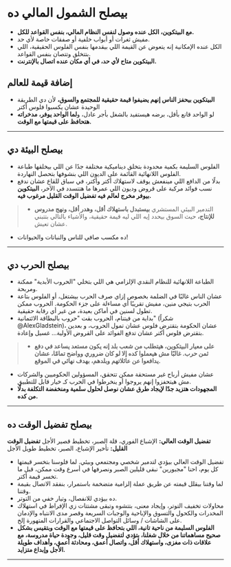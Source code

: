 # بيصلح الشمول المالي ده
* **مع البيتكوين، الكل عنده وصول لنفس النظام المالي، بنفس القواعد للكل.**
* مفيش ثغرات أو أبواب خلفية أو صفقات خاصة
لأي حد.
* الكل عنده الإمكانية إنه يتعوض عن
القيمة اللي بيقدمها بنفس الفلوس الحقيقية،
اللي بتتخلق وتتصان بنفس القواعد.
* **البيتكوين متاح لأي حد، في أي مكان عنده
اتصال بالإنترنت.**

## إضافة قيمة للعالم
* **البيتكوين بيحفز الناس إنهم يضيفوا قيمة حقيقية للمجتمع والسوق،** لأن دي الطريقة الوحيدة
عشان يكسبوا فلوس أكتر
* لو الواحد قانع بأقل، برضه هيستفيد بالشغل بأجر عادل، و**لما الواحد يوفر، مدخراته هتحافظ على قيمتها مع الوقت.**

---
## بيصلح البيئة دي
* الفلوس السليمة بكمية محدودة بتخلق
ديناميكية مختلفة جدًا عن اللي بيخلقها
طباعة الفلوس اللانهائية القائمة على الديون اللي
بنشوفها بتحصل النهاردة.
* بدلًا من الدافع اللي مينفعش يوقف لاستهلاك أكتر وأكتر، في سباق للقاع عشان ندفع
نسب فوائد مركبة على قروض وديون
اللي عمرها ما هتتسدد في الآخر، **البيتكوين
بيوفر مخرج لعالم فيه تفضيل الوقت القليل
مرغوب فيه.**
>* التدمير البيئي المستشري **بيستبدل
باستهلاك أقل، وهدر أقل، ونهج مدروس للإنتاج،** حيث
السوق بيحدد إيه اللي ليه قيمة حقيقية،
والأشياء بالتالي بتتبني عشان تعيش.
* ده مكسب صافي للناس والنباتات والحيوانات!
---
## بيصلح الحرب دي
* الطباعة اللانهائية للنظام النقدي الإلزامي
هي اللي بتخلي "الحروب الأبدية" ممكنة
ومربحة.
* عشان الناس غالبًا في الضلمة بخصوص إزاي
صرف الحرب بيشتغل، أو الفلوس بتاعة الحرب
بتيجي منين، مفيش تقريبًا أي مساءلة على
جزء الحكومة. الحروب ممكن تطول لسنين
في أماكن بعيدة، من غير أي رقابة حقيقية.
* بداية من فيتنام، الحروب بقت "حروب بالبطاقة
الائتمانية" (شكراً @AlexGladstein)، عشان
الحكومة بتقترض فلوس عشان تمول الحروب، و
بعدين بتقترض فلوس أكتر عشان تدفع الفوائد على
القروض الأولية... غسيل وإعادة.
>* **على معيار البيتكوين، هيتطلب
من شعب بلد إنه يكون مستعد يساعد في دفع ثمن
حرب. غالبًا مش هيعملوا كده إلا لو كان
ضروري وواضح تمامًا، عشان يدافعوا عن
عائلاتهم وبلدهم، بهدف نهائي في الموقع.**
* عشان مفيش أرباح غير مستحقة ممكن تتحقق،
المسؤولين الحكوميين والشركات مش هيتحفزوا
إنهم يروجوا أو ينخرطوا في الحرب كـ
خيار قابل للتطبيق.
* **المجهودات هتزيد جدًا لإيجاد طرق عشان
نوصل لحلول سلمية ومنخفضة التكلفة بدلًا من كده.**
---
## بيصلح تفضيل الوقت ده

**تفضيل الوقت العالي:** الإشباع الفوري، قلة الصبر،
تخطيط قصير الأجل
**تفضيل الوقت القليل:** تأخير الإشباع، الصبر،
تخطيط طويل الأجل

* تفضيل الوقت العالي بيؤدي لتدمير شخصي ومجتمعي
وبيئي. لما فلوسنا
بتخسر قيمتها كل يوم، احنا "مجبورين" نبقى
قليلين الصبر ونصرفها في أسرع وقت ممكن،
قبل ما تخسر قيمة أكتر.
* لما وقتنا بيقلل قيمته عن طريق عملة إلزامية متضخمة باستمرار، بنفقد الاتصال بقيمة
وقتنا.
* ده بيؤدي للانفصال، وتيار خفي
من التوتر.
* محاولات تخفيف التوتر، وإيجاد معنى،
بتتشوه وتبقى مشتتات زي
الإفراط في استهلاك المخدرات والكحول والتسوق
والإباحية والوجبات السريعة وقصر مدى الانتباه والإدمان
على الشاشات / وسائل التواصل الاجتماعي والقرارات المتهورة إلخ.
* **الفلوس السليمة من ناحية تانية، اللي بتحافظ على
قيمتها مع الوقت وبتقيس بشكل صحيح مساهماتنا
من خلال شغلنا، بتؤدي لتفضيل وقت قليل، وجودة حياة مدروسة، مع
علاقات ذات مغزى، واستهلاك أقل، واتصال أعمق،
ومحادثة أعمق، وأهداف طويلة الأجل وإبداع متزايد.**
---
